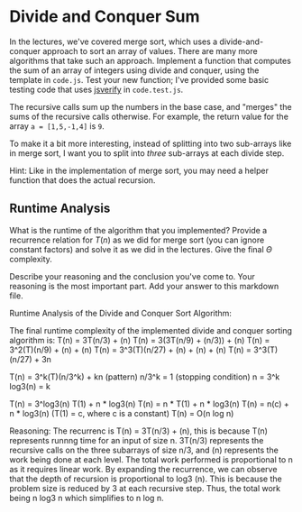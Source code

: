# Divide and Conquer Sum

In the lectures, we've covered merge sort, which uses a divide-and-conquer
approach to sort an array of values. There are many more algorithms that take
such an approach. Implement a function that computes the sum of an array of
integers using divide and conquer, using the template in `code.js`. Test your
new function; I've provided some basic testing code that uses
[jsverify](https://jsverify.github.io/) in `code.test.js`.

The recursive calls sum up the numbers in the base case, and "merges" the sums
of the recursive calls otherwise. For example, the return value for the array `a
= [1,5,-1,4]` is `9`.

To make it a bit more interesting, instead of splitting into two sub-arrays like
in merge sort, I want you to split into *three* sub-arrays at each divide step.

Hint: Like in the implementation of merge sort, you may need a helper function
that does the actual recursion.

## Runtime Analysis

What is the runtime of the algorithm that you implemented? Provide a recurrence
relation for $T(n)$ as we did for merge sort (you can ignore constant factors)
and solve it as we did in the lectures. Give the final $\Theta$ complexity.

Describe your reasoning and the conclusion you've come to. Your reasoning is the
most important part. Add your answer to this markdown file.


Runtime Analysis of the Divide and Conquer Sort Algorithm:

The final runtime complexity of the implemented divide and conquer sorting algorithm is:
T(n) = 3T(n/3) + (n)
T(n) = 3(3T(n/9) + (n/3)) + (n)
T(n) = 3^2(T)(n/9) + (n) + (n)
T(n) = 3^3(T)(n/27) + (n) + (n) + (n)
T(n) = 3^3(T)(n/27) + 3n

T(n) = 3^k(T)(n/3^k) + kn (pattern)
n/3^k = 1 (stopping condition)
n = 3^k
log3(n) = k

T(n) = 3^log3(n) T(1) + n * log3(n)
T(n) = n * T(1) + n * log3(n)
T(n) = n(c) + n * log3(n) (T(1) = c, where c is a constant)
T(n) = O(n log n)

Reasoning:
The recurrenc is T(n) = 3T(n/3) + (n), this is because T(n) represents
runnng time for an input of size n. 3T(n/3) represents the recursive calls
on the three subarrays of size n/3, and (n) represents the work being done at each level. The
total work performed is proportional to n as it requires linear work. By expanding the 
recurrence, we can observe that the depth of recursion is proportional to log3 (n). This is
because the problem size is reduced by 3 at each recursive step. Thus, the total work being
n log3 n which simplifies to n log n.

